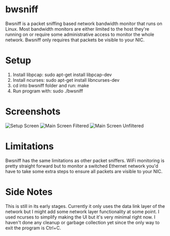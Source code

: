 # bwsniff
Bwsniff is a packet sniffing based network bandwidth monitor that runs on Linux.
Most bandwidth monitors are either limited to the host they're running on or 
require some administrative access to monitor the whole network. Bwsniff only
requires that packets be visible to your NIC.

# Setup
1. Install libpcap: sudo apt-get install libpcap-dev
2. Install ncurses: sudo apt-get install libncurses-dev
3. cd into bwsniff folder and run: make
4. Run program with: sudo ./bwsniff

# Screenshots
![Setup Screen](https://i.imgur.com/ynmOwjQ.png "Setup Screen")
![Main Screen Filtered](https://i.imgur.com/xtnfwtK.png "Main Screen Filtered")
![Main Screen Unfiltered](https://i.imgur.com/bdP6gwj.png "Main Screen Unfiltered")

# Limitations
Bwsniff has the same limitations as other packet sniffers. WiFi monitoring is
pretty straight forward but to monitor a switched Ethernet network you'd have
to take some extra steps to ensure all packets are visible to your NIC.

# Side Notes
This is still in its early stages. Currently it only uses the data link layer of
the network but I might add some network layer functionality at some point. I
used ncurses to simplify making the UI but it's very minimal right now. I haven't
done any cleanup or garbage collection yet since the only way to exit the program 
is Ctrl+C.
